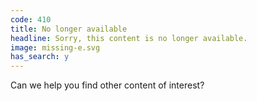 ```yaml
---
code: 410
title: No longer available
headline: Sorry, this content is no longer available.
image: missing-e.svg
has_search: y
---
```

Can we help you find other content of interest?
